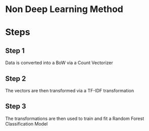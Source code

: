 # Non Deep Learning Method

# Steps

## Step 1
Data is converted into a BoW via a Count Vectorizer 

## Step 2
The vectors are then transformed via a TF-IDF transformation

## Step 3
The transformations are then used to train and fit a Random Forest Classification Model
